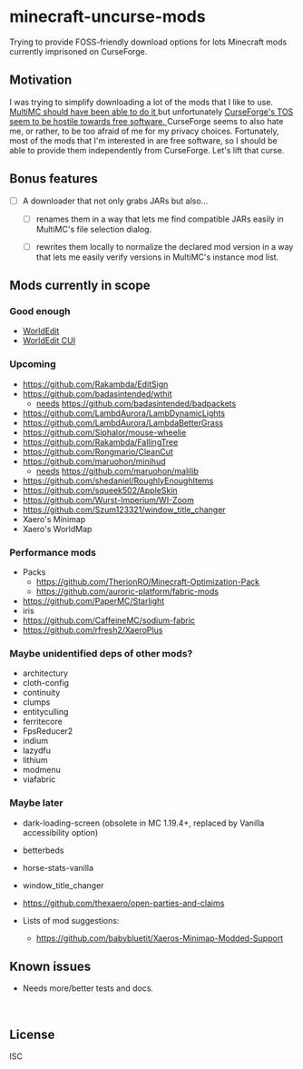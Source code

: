 ﻿
<!--#echo json="package.json" key="name" underline="=" -->
minecraft-uncurse-mods
======================
<!--/#echo -->

<!--#echo json="package.json" key="description" -->
Trying to provide FOSS-friendly download options for lots Minecraft mods
currently imprisoned on CurseForge.
<!--/#echo -->



Motivation
----------

I was trying to simplify downloading a lot of the mods that I like to use.
[MultiMC should have been able to do it
](https://github.com/MultiMC/Launcher/issues/5134)
but unfortunately
[CurseForge's TOS seem to be hostile towards free software.
](https://github.com/MultiMC/Launcher/issues/4762)
CurseForge seems to also hate me, or rather, to be too afraid of me
for my privacy choices.
Fortunately, most of the mods that I'm interested in are free software,
so I should be able to provide them independently from CurseForge.
Let's lift that curse.



Bonus features
--------------

* [ ] A downloader that not only grabs JARs but also…
  * [ ] renames them in a way that lets me find compatible JARs easily in
        MultiMC's file selection dialog.
  * [ ] rewrites them locally to normalize the declared mod version in a way
        that lets me easily verify versions in MultiMC's instance mod list.



Mods currently in scope
-----------------------

### Good enough

* [WorldEdit](known_mods/worldedit/)
* [WorldEdit CUI](known_mods/worldeditcui/)

### Upcoming

* https://github.com/Rakambda/EditSign
* https://github.com/badasintended/wthit
  * [needs](https://github.com/badasintended/wthit/blob/4cafc52a34d1726ec324ff393c9b6f197c7a96d0/docs/plugin/getting_started.md?plain=1#L22)
    https://github.com/badasintended/badpackets
* https://github.com/LambdAurora/LambDynamicLights
* https://github.com/LambdAurora/LambdaBetterGrass
* https://github.com/Siphalor/mouse-wheelie
* https://github.com/Rakambda/FallingTree
* https://github.com/Rongmario/CleanCut
* https://github.com/maruohon/minihud
  * [needs](https://github.com/maruohon/minihud/blob/b6e5d670fe6a2dd5ef86d964830b12beed5686ae/README.md?plain=1#L18)
    https://github.com/maruohon/malilib
* https://github.com/shedaniel/RoughlyEnoughItems
* https://github.com/squeek502/AppleSkin
* https://github.com/Wurst-Imperium/WI-Zoom
* https://github.com/Szum123321/window_title_changer
* Xaero's Minimap
* Xaero's WorldMap


### Performance mods

* Packs
  * https://github.com/TherionRO/Minecraft-Optimization-Pack
  * https://github.com/auroric-platform/fabric-mods
* https://github.com/PaperMC/Starlight
* iris
* https://github.com/CaffeineMC/sodium-fabric
* https://github.com/rfresh2/XaeroPlus


### Maybe unidentified deps of other mods?
* architectury
* cloth-config
* continuity
* clumps
* entityculling
* ferritecore
* FpsReducer2
* indium
* lazydfu
* lithium
* modmenu
* viafabric


### Maybe later
* dark-loading-screen (obsolete in MC 1.19.4+, replaced by Vanilla accessibility option)
* betterbeds
* horse-stats-vanilla
* window_title_changer
* https://github.com/thexaero/open-parties-and-claims

* Lists of mod suggestions:
  * https://github.com/babybluetit/Xaeros-Minimap-Modded-Support






<!--#toc stop="scan" -->



Known issues
------------

* Needs more/better tests and docs.




&nbsp;


License
-------
<!--#echo json="package.json" key=".license" -->
ISC
<!--/#echo -->
